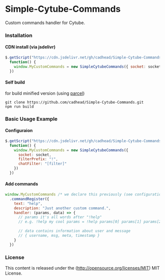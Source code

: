 # Simple-Cytube-Commands
Custom commands handler for Cytube.

### Installation ###

#### CDN install (via jsdelivr)

```js
$.getScript("https://cdn.jsdelivr.net/gh/cadhead/Simple-Cytube-Commands@master/dist/scc.min.js",
  function() {
    window.MyCustomCommands = new SimpleCytubeCommands({ socket: socket })
  })
```
#### Self build
for build minified version (using [parcel](https://github.com/parcel-bundler/parcel))
```
git clone https://github.com/cadhead/Simple-Cytube-Commands.git
npm run build
```

### Basic Usage Example ###

#### Configuraion
```js
$.getScript("https://cdn.jsdelivr.net/gh/cadhead/Simple-Cytube-Commands@master/dist/scc.min.js",
  function() {
    window.MyCustomCommands = new SimpleCytubeCommands({ 
      socket: socket,
      filterPrefix: "!",
      chatFilter: "[filter]"
    })
  })
```
#### Add commands
```js
window.MyCustomCommands /* we declare this previously (see configuration) */
  .commandRegister({
    text: "help",
    description: "Just another custom command.",
    handler: (params, data) => {
      // params it's all words after "!help"
      // e.g. !help my cool params = !help params[0] params[1] params[2]
      
      // data contains information about user and message
      // { username, msg, meta, timestamp }
    }
  })
```

### License ###

This content is released under the (http://opensource.org/licenses/MIT) MIT License.
